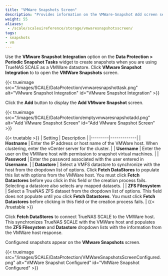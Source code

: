 ```yaml
---
title: "VMWare Snapshots Screen"
description: "Provides information on the VMWare-Snapshot Add screen settings and functions."
weight: 55
aliases:
 - /scale/scaleuireference/storage/vmwaresnapshotsscreen/
tags:
- snapshots
- vm
---
```


Use the **VMware Snapshot Integration** option on the **Data Protection > Periodic Snapshot Tasks** widget to create snapshots when you are using TrueNAS SCALE as a VMWare datastore.
Click **VMware Snapshot Integration** to to open the **VMWare Snapshots** screen.

{{< trueimage src="/images/SCALE/DataProtection/vmwaresnapshottask.png" alt="VMware Snapshot Integration" id="VMware Snapshot Integration" >}}

Click the **Add** button to display the **Add VMware Snapshot** screen.

{{< trueimage src="/images/SCALE/DataProtection/emptyvmwaresnapshotadd.png" alt="Add VMware Snapshot Screen" id="Add VMware Snapshot Screen" >}}

{{< truetable >}}
| Setting | Description |
|---------|-------------|
| **Hostname** | Enter the IP address or host name of the VMWare host. When clustering, enter the vCenter server for the cluster. |
| **Username** | Enter the user on the VMWare host with permission to snapshot virtual machines. |
| **Password** | Enter the password associated with the user entered in **Username**. |
| **Datastore** | Select a VMFS datastore to synchronize with the host from the dropdown list of options. Click **Fetch DataStores** to populate this list with options from the VMWare host. You must click **Fetch Datastores** before you click in this field or the creation process fails. Selecting a datastore also selects any mapped datasets. |
| **ZFS Filesystem** | Select a TrueNAS ZFS dataset from the dropdown list of options. This field does not populate until you click **Fetch Datastores**. You must click **Fetch Datastores** before clicking in this field or the creation process fails. |
{{< /truetable >}}

Click **Fetch DataStores** to connect TrueNAS SCALE to the VMWare host.
This synchronizes TrueNAS SCALE with the VMWare host and populates the **ZFS Filesystem** and **Datastore** dropdown lists with the information from the VMWare host response.

Configured snapshots appear on the **VMware Snapshots** screen. <!-- STATUS INDICATOR? -->

{{< trueimage src="/images/SCALE/DataProtection/VMWareSnapshotsScreenConfigured.png" alt="VMWare Snapshot Configured" id="VMWare Snapshot Configured" >}}
